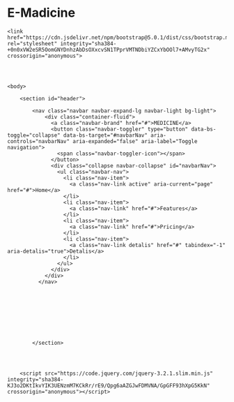 # E-Madicine
    <link href="https://cdn.jsdelivr.net/npm/bootstrap@5.0.1/dist/css/bootstrap.min.css" rel="stylesheet" integrity="sha384-+0n0xVW2eSR5OomGNYDnhzAbDsOXxcvSN1TPprVMTNDbiYZCxYbOOl7+AMvyTG2x" crossorigin="anonymous">




    <body>
        
        <section id="header">

            <nav class="navbar navbar-expand-lg navbar-light bg-light">
                <div class="container-fluid">
                  <a class="navbar-brand" href="#">MEDICINE</a>
                  <button class="navbar-toggler" type="button" data-bs-toggle="collapse" data-bs-target="#navbarNav" aria-controls="navbarNav" aria-expanded="false" aria-label="Toggle navigation">
                    <span class="navbar-toggler-icon"></span>
                  </button>
                  <div class="collapse navbar-collapse" id="navbarNav">
                    <ul class="navbar-nav">
                      <li class="nav-item">
                        <a class="nav-link active" aria-current="page" href="#">Home</a>
                      </li>
                      <li class="nav-item">
                        <a class="nav-link" href="#">Features</a>
                      </li>
                      <li class="nav-item">
                        <a class="nav-link" href="#">Pricing</a>
                      </li>
                      <li class="nav-item">
                        <a class="nav-link detalis" href="#" tabindex="-1" aria-detalis="true">Detalis</a>
                      </li>
                    </ul>
                  </div>
                </div>
              </nav>



              





            </section>
        
        
        
        
        <script src="https://code.jquery.com/jquery-3.2.1.slim.min.js" integrity="sha384-KJ3o2DKtIkvYIK3UENzmM7KCkRr/rE9/Qpg6aAZGJwFDMVNA/GpGFF93hXpG5KkN" crossorigin="anonymous"></script>
